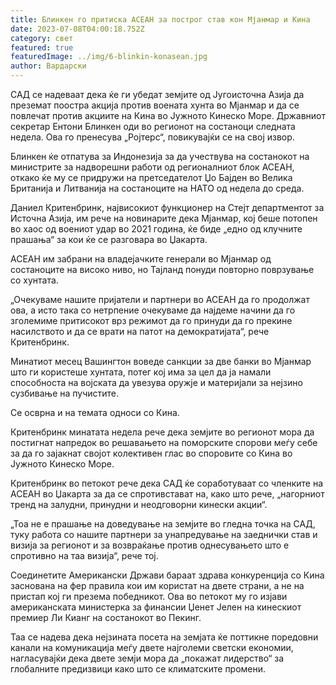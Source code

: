 ```yaml
---
title: Блинкен го притиска АСЕАН за построг став кон Мјанмар и Кина
date: 2023-07-08T04:00:18.752Z
category: свет
featured: true
featuredImage: ../img/6-blinkin-konasean.jpg
author: Вардарски
---
```

САД се надеваат дека ќе ги убедат земјите од Југоисточна Азија да преземат поостра акција против воената хунта во Мјанмар и да се повлечат против акциите на Кина во Јужното Кинеско Море. Државниот секретар Ентони Блинкен оди во регионот на состаноци следната недела. Ова го пренесува „Ројтерс“, повикувајќи се на свој извор.

Блинкен ќе отпатува за Индонезија за да учествува на состанокот на министрите за надворешни работи од регионалниот блок АСЕАН, откако ќе му се придружи на претседателот Џо Бајден во Велика Британија и Литванија на состаноците на НАТО од недела до среда.

Даниел Критенбринк, највисокиот функционер на Стејт департментот за Источна Азија, им рече на новинарите дека Мјанмар, кој беше потопен во хаос од воениот удар во 2021 година, ќе биде „едно од клучните прашања“ за кои ќе се разговара во Џакарта.

АСЕАН им забрани на владејачките генерали во Мјанмар од состаноците на високо ниво, но Тајланд понуди повторно поврзување со хунтата.

„Очекуваме нашите пријатели и партнери во АСЕАН да го продолжат ова, а исто така со нетрпение очекуваме да најдеме начини да го зголемиме притисокот врз режимот да го принуди да го прекине насилството и да се врати на патот на демократијата“, рече Критенбринк.

Минатиот месец Вашингтон воведе санкции за две банки во Мјанмар што ги користеше хунтата, потег кој има за цел да ја намали способноста на војската да увезува оружје и материјали за нејзино сузбивање на пучистите.

Се осврна и на темата односи со Кина.

Критенбринк минатата недела рече дека земјите во регионот мора да постигнат напредок во решавањето на поморските спорови меѓу себе за да го зајакнат својот колективен глас во споровите со Кина во Јужното Кинеско Море.

Критенбринк во петокот рече дека САД ќе соработуваат со членките на АСЕАН во Џакарта за да се спротивстават на, како што рече, „нагорниот тренд на залудни, принудни и неодговорни кинески акции“.

„Тоа не е прашање на доведување на земјите во гледна точка на САД, туку работа со нашите партнери за унапредување на заеднички став и визија за регионот и за возвраќање против однесувањето што е спротивно на таа визија“, рече тој.

Соединетите Американски Држави бараат здрава конкуренција со Кина заснована на фер правила кои им користат на двете страни, а не на пристап кој ги презема победникот. Ова во петокот му го изјави американската министерка за финансии Џенет Јелен на кинескиот премиер Ли Кианг на состанокот во Пекинг.

Таа се надева дека нејзината посета на земјата ќе поттикне поредовни канали на комуникација меѓу двете најголеми светски економии, нагласувајќи дека двете земји мора да „покажат лидерство“ за глобалните предизвици како што се климатските промени.